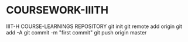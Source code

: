 # COURSEWORK-IIITH
IIIT-H COURSE-LEARNINGS REPOSITORY
git init
git remote add origin
git add -A
git commit -m "first commit"
git push origin master

